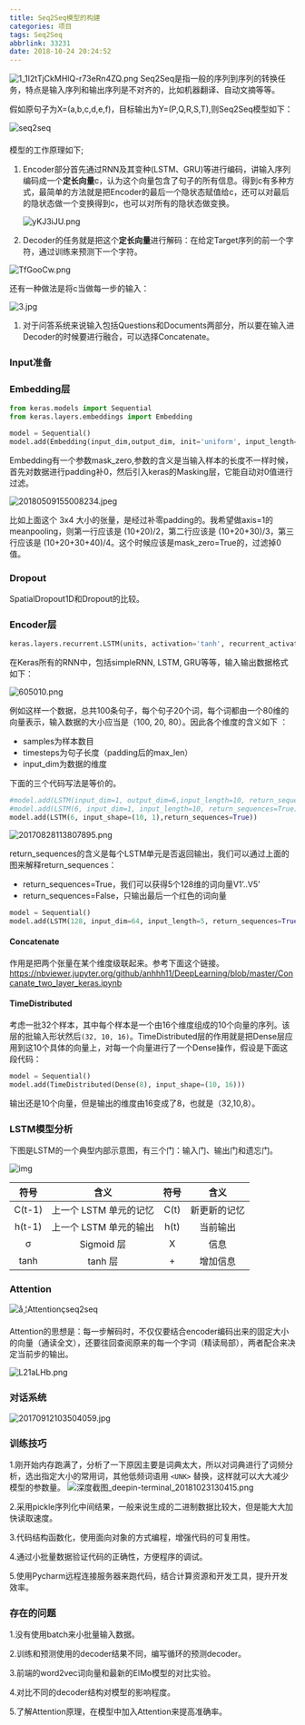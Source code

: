 ```yaml
---
title: Seq2Seq模型的构建
categories: 项目
tags: Seq2Seq
abbrlink: 33231
date: 2018-10-24 20:24:52
---
```

![1_1I2tTjCkMHlQ-r73eRn4ZQ.png](https://i.loli.net/2018/10/29/5bd707b5b65d4.png)
Seq2Seq是指一般的序列到序列的转换任务，特点是输入序列和输出序列是不对齐的，比如机器翻译、自动文摘等等。

<!--more-->

假如原句子为X=(a,b,c,d,e,f)，目标输出为Y=(P,Q,R,S,T),则Seq2Seq模型如下：

![seq2seq](https://spaces.ac.cn/usr/uploads/2018/09/3140019013.png)


模型的工作原理如下;

1. Encoder部分首先通过RNN及其变种(LSTM、GRU)等进行编码，讲输入序列编码成一个**定长向量**c，认为这个向量包含了句子的所有信息。得到c有多种方式，最简单的方法就是把Encoder的最后一个隐状态赋值给c，还可以对最后的隐状态做一个变换得到c，也可以对所有的隐状态做变换。

   ![yKJ3iJU.png](https://i.loli.net/2018/10/24/5bcfdae375792.png)

2. Decoder的任务就是把这个**定长向量**进行解码：在给定Target序列的前一个字符，通过训练来预测下一个字符。

![TfGooCw.png](https://i.loli.net/2018/10/24/5bcfdae3d0915.png)

还有一种做法是将c当做每一步的输入：

![3.jpg](https://i.loli.net/2018/10/24/5bcfdb22cda92.jpg)

1. 对于问答系统来说输入包括Questions和Documents两部分，所以要在输入进Decoder的时候要进行融合，可以选择Concatenate。

### Input准备



### Embedding层

```python
from keras.models import Sequential
from keras.layers.embeddings import Embedding

model = Sequential()
model.add(Embedding(input_dim,output_dim, init='uniform', input_length=None, weights=None, W_regularizer=None, W_constraint=None, mask_zero=False))
```

Embedding有一个参数mask_zero,参数的含义是当输入样本的长度不一样时候，首先对数据进行padding补0，然后引入keras的Masking层，它能自动对0值进行过滤。 

![20180509155008234.jpeg](https://i.loli.net/2018/10/22/5bcd7c2573733.jpeg)

比如上面这个 3x4 大小的张量，是经过补零padding的。我希望做axis=1的meanpooling，则第一行应该是 (10+20)/2，第二行应该是 (10+20+30)/3，第三行应该是 (10+20+30+40)/4。这个时候应该是mask_zero=True的，过滤掉0值。

### Dropout

SpatialDropout1D和Dropout的比较。

### Encoder层

```python
keras.layers.recurrent.LSTM(units, activation='tanh', recurrent_activation='hard_sigmoid', use_bias=True, kernel_initializer='glorot_uniform', recurrent_initializer='orthogonal', bias_initializer='zeros', unit_forget_bias=True, kernel_regularizer=None, recurrent_regularizer=None, bias_regularizer=None, activity_regularizer=None, kernel_constraint=None, recurrent_constraint=None, bias_constraint=None, dropout=0.0, recurrent_dropout=0.0)
```

在Keras所有的RNN中，包括simpleRNN, LSTM, GRU等等，输入输出数据格式如下：

![605010.png](https://i.loli.net/2018/10/24/5bd0659510862.png)

例如这样一个数据，总共100条句子，每个句子20个词，每个词都由一个80维的向量表示，输入数据的大小应当是（100, 20, 80）。因此各个维度的含义如下 ：

- samples为样本数目
- timesteps为句子长度（padding后的max_len）
- input_dim为数据的维度

下面的三个代码写法是等价的。

```python
#model.add(LSTM(input_dim=1, output_dim=6,input_length=10, return_sequences=True))
#model.add(LSTM(6, input_dim=1, input_length=10, return_sequences=True))
model.add(LSTM(6, input_shape=(10, 1),return_sequences=True))
```

![20170828113807895.png](https://i.loli.net/2018/10/21/5bcc44890bbdf.png)

return_sequences的含义是每个LSTM单元是否返回输出，我们可以通过上面的图来解释return_sequences：

- return_sequences=True，我们可以获得5个128维的词向量V1’..V5’ 
- return_sequences=False，只输出最后一个红色的词向量

```python
model = Sequential()
model.add(LSTM(128, input_dim=64, input_length=5, return_sequences=True))
```

#### Concatenate

作用是把两个张量在某个维度级联起来。参考下面这个链接。https://nbviewer.jupyter.org/github/anhhh11/DeepLearning/blob/master/Concanate_two_layer_keras.ipynb

#### TimeDistributed

考虑一批32个样本，其中每个样本是一个由16个维度组成的10个向量的序列。该层的批输入形状然后`(32, 10, 16)`。TimeDistributed层的作用就是把Dense层应用到这10个具体的向量上，对每一个向量进行了一个Dense操作，假设是下面这段代码：

```python
model = Sequential()
model.add(TimeDistributed(Dense(8), input_shape=(10, 16)))
```

输出还是10个向量，但是输出的维度由16变成了8，也就是（32,10,8）。

### LSTM模型分析

下图是LSTM的一个典型内部示意图，有三个门：输入门、输出门和遗忘门。

![img](http://file.elecfans.com/web1/M00/63/24/pIYBAFuQetKACYz6AAAv-m33kc8472.png)

|  符号  |          含义          | 符号 |     含义     |
| :----: | :--------------------: | :--: | :----------: |
| C(t-1) | 上一个 LSTM 单元的记忆 | C(t) | 新更新的记忆 |
| h(t-1) | 上一个 LSTM 单元的输出 | h(t) |   当前输出   |
|   σ    |       Sigmoid 层       |  X   |     信息     |
|  tanh  |        tanh 层         |  +   |   增加信息   |


### Attention

![å¸¦Attentionçseq2seq](https://spaces.ac.cn/usr/uploads/2018/09/494964564.png)

Attention的思想是：每一步解码时，不仅仅要结合encoder编码出来的固定大小的向量（通读全文），还要往回查阅原来的每一个字词（精读局部），两者配合来决定当前步的输出。

![L21aLHb.png](https://i.loli.net/2018/10/24/5bcfdb4b02304.png)

### 对话系统

![20170912103504059.jpg](https://i.loli.net/2018/10/21/5bcc76f857700.jpg)

### 训练技巧
1.刚开始内存跑满了，分析了一下原因主要是词典太大，所以对词典进行了词频分析，选出指定大小的常用词，其他低频词语用 `<UNK>` 替换，这样就可以大大减少模型的参数量。
![深度截图_deepin-terminal_20181023130415.png](https://i.loli.net/2018/10/24/5bcfdb856b444.png)

2.采用pickle序列化中间结果，一般来说生成的二进制数据比较大，但是能大大加快读取速度。

3.代码结构函数化，使用面向对象的方式编程，增强代码的可复用性。

4.通过小批量数据验证代码的正确性，方便程序的调试。

5.使用Pycharm远程连接服务器来跑代码，结合计算资源和开发工具，提升开发效率。

### 存在的问题
1.没有使用batch来小批量输入数据。

2.训练和预测使用的decoder结果不同，编写循环的预测decoder。

3.前端的word2vec词向量和最新的ElMo模型的对比实验。

4.对比不同的decoder结构对模型的影响程度。

5.了解Attention原理，在模型中加入Attention来提高准确率。

